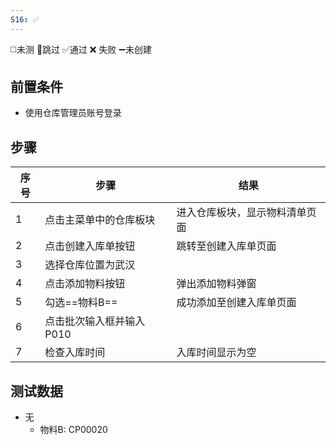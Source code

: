 ```yaml
---
S16: ✅
---
```

◻️未测    🚫跳过     ✅通过    ❌ 失败    ➖未创建

## 前置条件

- 使用仓库管理员账号登录

## 步骤

| 序号  | 步骤             | 结果              |
| --- | -------------- | --------------- |
| 1   | 点击主菜单中的仓库板块    | 进入仓库板块，显示物料清单页面 |
| 2   | 点击创建入库单按钮      | 跳转至创建入库单页面      |
| 3   | 选择仓库位置为武汉      |                 |
| 4   | 点击添加物料按钮       | 弹出添加物料弹窗        |
| 5   | 勾选==物料B==      | 成功添加至创建入库单页面    |
| 6   | 点击批次输入框并输入P010 |                 |
| 7   | 检查入库时间         | 入库时间显示为空        |

## 测试数据

- 无
	- 物料B: CP00020
